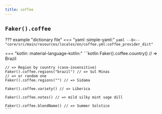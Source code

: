```yaml
---
title: coffee
---
```


## `Faker().coffee`

??? example "dictionary file"
    === "yaml :simple-yaml:"
        ```yaml
        --8<-- "core/src/main/resources/locales/en/coffee.yml:coffee_provider_dict"
        ```

=== "kotlin :material-language-kotlin:"
    ```kotlin
    Faker().coffee.country() // => Brazil

    // => Region by country (case-insensitive)
    Faker().coffee.regions("brazil") // => Sul Minas
    // => or random one
    Faker().coffee.regions("") // => Sidama

    Faker().coffee.variety() // => Liberica

    Faker().coffee.notes() // => mild silky mint sage dill

    Faker().coffee.blendName() // => Summer Solstice
    ```
